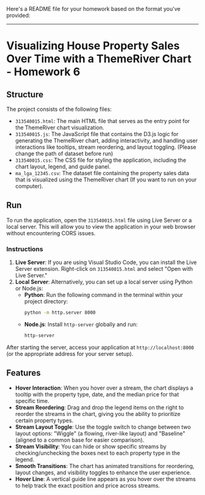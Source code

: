 Here's a README file for your homework based on the format you've provided:

---

# Visualizing House Property Sales Over Time with a ThemeRiver Chart - Homework 6

## Structure
The project consists of the following files:
- `313540015.html`: The main HTML file that serves as the entry point for the ThemeRiver chart visualization.
- `313540015.js`: The JavaScript file that contains the D3.js logic for generating the ThemeRiver chart, adding interactivity, and handling user interactions like tooltips, stream reordering, and layout toggling. (Please change the path of dataset before run)
- `313540015.css`: The CSS file for styling the application, including the chart layout, legend, and guide panel.
- `ma_lga_12345.csv`: The dataset file containing the property sales data that is visualized using the ThemeRiver chart (If you want to run on your computer).

## Run
To run the application, open the `313540015.html` file using Live Server or a local server. This will allow you to view the application in your web browser without encountering CORS issues.

### Instructions
1. **Live Server**: If you are using Visual Studio Code, you can install the Live Server extension. Right-click on `313540015.html` and select "Open with Live Server."
2. **Local Server**: Alternatively, you can set up a local server using Python or Node.js:
   - **Python**: Run the following command in the terminal within your project directory:
     ```bash
     python -m http.server 8000
     ```
   - **Node.js**: Install `http-server` globally and run:
     ```bash
     http-server
     ```

After starting the server, access your application at `http://localhost:8000` (or the appropriate address for your server setup).

## Features
- **Hover Interaction**: When you hover over a stream, the chart displays a tooltip with the property type, date, and the median price for that specific time.
- **Stream Reordering**: Drag and drop the legend items on the right to reorder the streams in the chart, giving you the ability to prioritize certain property types.
- **Stream Layout Toggle**: Use the toggle switch to change between two layout options: "Wiggle" (a flowing, river-like layout) and "Baseline" (aligned to a common base for easier comparison).
- **Stream Visibility**: You can hide or show specific streams by checking/unchecking the boxes next to each property type in the legend.
- **Smooth Transitions**: The chart has animated transitions for reordering, layout changes, and visibility toggles to enhance the user experience.
- **Hover Line**: A vertical guide line appears as you hover over the streams to help track the exact position and price across streams.
